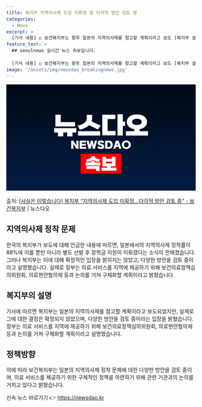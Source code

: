 ```yaml
---
title: 복지부 지역의사제 도입 미확정 중 다각적 방안 검토 중
categories:
  - News
excerpt: >
  [기사 내용] ○ 보건복지부는 향후 일본의 지역의사제를 참고할 계획이라고 보도 [복지부 설명] □ 기사에서 …
feature_text: >
  ## seoulnews 실시간 뉴스 속보입니다.

  [기사 내용] ○ 보건복지부는 향후 일본의 지역의사제를 참고할 계획이라고 보도 [복지부 설명] □ 기사에서 …
image: '/assets/img/newsdao_breakingnews.jpg'
---
```


![뉴스다오 속보](/assets/img/newsdao_breakingnews.jpg)

<p>출처: <a href="https://newsdao.kr/2771" rel="dofollow">[사실은 이렇습니다] 복지부 “지역의사제 도입 미확정…다각적 방안 검토 중” - 보건복지부</a> | 뉴스다오</p>

<h2 data-ke-size="size26">지역의사제 정착 문제</h2>
<p data-ke-size="size16">한국의 복지부가 보도에 대해 언급한 내용에 따르면, 일본에서의 지역의사제 정착률이 88%에 이를 뿐만 아니라 별도 선발 후 장학금 지원이 이뤄졌다는 소식이 전해졌습니다. 그러나 복지부는 이에 대해 확정적인 입장을 밝히지는 않았고, 다양한 방안을 검토 중이라고 설명했습니다. 실제로 정부는 의료 서비스를 지역에 제공하기 위해 보건의료정책심의위원회, 의료현안협의체 등과 논의를 거쳐 구체화할 계획이라고 밝혔습니다.</p>

<h2 data-ke-size="size26">복지부의 설명</h2>
<p data-ke-size="size16">기사에 따르면 복지부는 일본의 지역의사제를 참고할 계획이라고 보도되었지만, 실제로 그에 대한 결정은 확정되지 않았으며, 다양한 방안을 검토 중이라는 입장을 밝혔습니다. 정부는 의료 서비스를 지역에 제공하기 위해 보건의료정책심의위원회, 의료현안협의체 등과 논의를 거쳐 구체화할 계획이라고 설명했습니다.</p>

<h2 data-ke-size="size26">정책방향</h2>
<p data-ke-size="size16">이에 따라 보건복지부는 일본의 지역의사제 정착 문제에 대한 다양한 방안을 검토 중이며, 의료 서비스를 제공하기 위한 구체적인 정책을 마련하기 위해 관련 기관과의 논의를 거치고 있다고 밝혔습니다.</p> 

신속 뉴스 바로가기 👉 <a href="https://newsdao.kr" rel="dofollow">https://newsdao.kr</a>


